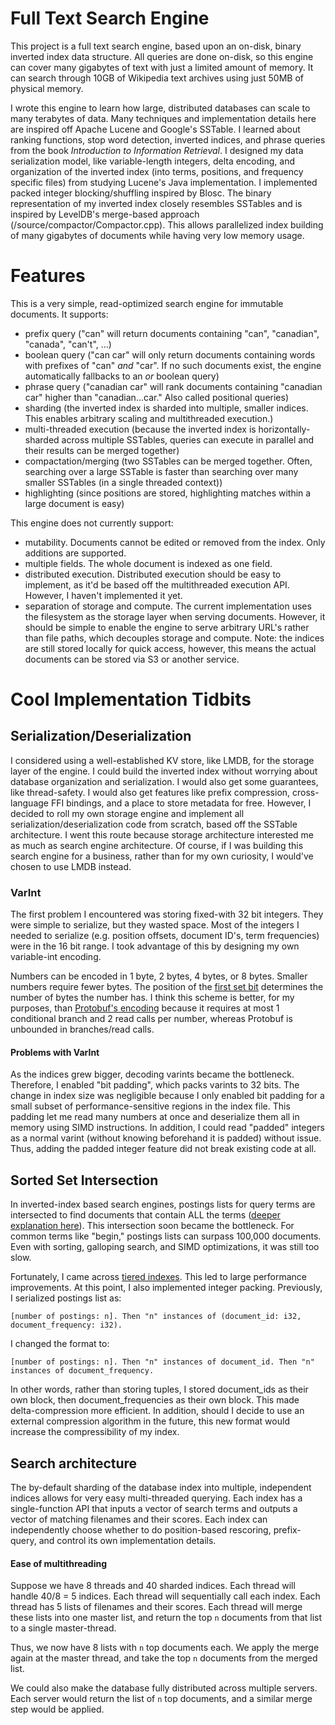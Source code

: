 # Full Text Search Engine
This project is a full text search engine, based upon an on-disk, binary inverted index data structure. All queries are done on-disk, so this engine can cover many gigabytes of text with just a limited amount of memory. It can search through 10GB of Wikipedia text archives using just 50MB of physical memory.

I wrote this engine to learn how large, distributed databases can scale to many terabytes of data. Many techniques and implementation details here are inspired off Apache Lucene and Google's SSTable. I learned about ranking functions, stop word detection, inverted indices, and phrase queries from the book *Introduction to Information Retrieval*. I designed my data serialization model, like variable-length integers, delta encoding, and organization of the inverted index (into terms, positions, and frequency specific files) from studying Lucene's Java implementation. I implemented packed integer blocking/shuffling inspired by Blosc. The binary representation of my inverted index closely resembles SSTables and is inspired by LevelDB's merge-based approach (/source/compactor/Compactor.cpp). This allows parallelized index building of many gigabytes of documents while having very low memory usage.

# Features
This is a very simple, read-optimized search engine for immutable documents. It supports:
 - prefix query ("can" will return documents containing "can", "canadian", "canada", "can't", ...)
 - boolean query ("can car" will only return documents containing words with prefixes of "can" *and* "car". If no such documents exist, the engine automatically fallbacks to an *or* boolean query)
 - phrase query ("canadian car" will rank documents containing "canadian car" higher than "canadian...car." Also called positional queries)
 - sharding (the inverted index is sharded into multiple, smaller indices. This enables arbitrary scaling and multithreaded execution.)
 - multi-threaded execution (because the inverted index is horizontally-sharded across multiple SSTables, queries can execute in parallel and their results can be merged together)
 - compactation/merging (two SSTables can be merged together. Often, searching over a large SSTable is faster than searching over many smaller SSTables (in a single threaded context))
 - highlighting (since positions are stored, highlighting matches within a large document is easy)


This engine does not currently support:
 - mutability. Documents cannot be edited or removed from the index. Only additions are supported.
 - multiple fields. The whole document is indexed as one field.
 - distributed execution. Distributed execution should be easy to implement, as it'd be based off the multithreaded execution API. However, I haven't implemented it yet.
 - separation of storage and compute. The current implementation uses the filesystem as the storage layer when serving documents. However, it should be simple to enable the engine to serve arbitrary URL's rather than file paths, which decouples storage and compute. Note: the indices are still stored locally for quick access, however, this means the actual documents can be stored via S3 or another service.


# Cool Implementation Tidbits
## Serialization/Deserialization

I considered using a well-established KV store, like LMDB, for the storage layer of the engine. I could build the inverted index without worrying about database organization and serialization. I would also get some guarantees, like thread-safety. I would also get features like prefix compression, cross-language FFI bindings, and a place to store metadata for free. However, I decided to roll my own storage engine and implement all serialization/deserialization code from scratch, based off the SSTable architecture. I went this route because storage architecture interested me as much as search engine architecture. Of course, if I was building this search engine for a business, rather than for my own curiosity, I would've chosen to use LMDB instead.

### VarInt
The first problem I encountered was storing fixed-with 32 bit integers. They were simple to serialize, but they wasted space. Most of the integers I needed to serialize (e.g. position offsets, document ID's, term frequencies) were in the 16 bit range. I took advantage of this by designing my own variable-int encoding. 

Numbers can be encoded in 1 byte, 2 bytes, 4 bytes, or 8 bytes. Smaller numbers require fewer bytes. The position of the [first set bit](https://man7.org/linux/man-pages/man3/ffs.3.html) determines the number of bytes the number has. I think this scheme is better, for my purposes, than [Protobuf's encoding](https://developers.google.com/protocol-buffers/docs/encoding#varints) because it requires at most 1 conditional branch and 2 read calls per number, whereas Protobuf is unbounded in branches/read calls. 

#### Problems with VarInt
As the indices grew bigger, decoding varints became the bottleneck. Therefore, I enabled "bit padding", which packs varints to 32 bits. The change in index size was negligible because I only enabled bit padding for a small subset of performance-sensitive regions in the index file. This padding let me read many numbers at once and deserialize them all in memory using SIMD instructions. In addition, I could read "padded" integers as a normal varint (without knowing beforehand it is padded) without issue. Thus, adding the padded integer feature did not break existing code at all.

## Sorted Set Intersection
In inverted-index based search engines, postings lists for query terms are intersected to find documents that contain ALL the terms ([deeper explanation here](https://nlp.stanford.edu/IR-book/html/htmledition/processing-boolean-queries-1.html)). This intersection soon became the bottleneck. For common terms like "begin," postings lists can surpass 100,000 documents. Even with sorting, galloping search, and SIMD optimizations, it was still too slow. 

Fortunately, I came across [tiered indexes](https://nlp.stanford.edu/IR-book/html/htmledition/tiered-indexes-1.html). This led to large performance improvements. At this point, I also implemented integer packing. Previously, I serialized postings list as:

`[number of postings: n]. Then "n" instances of (document_id: i32, document_frequency: i32).`

I changed the format to:

`[number of postings: n]. Then "n" instances of document_id. Then "n" instances of document_frequency.`

In other words, rather than storing tuples, I stored document_ids as their own block, then document_frequencies as their own block. This made delta-compression more efficient. In addition, should I decide to use an external compression algorithm in the future, this new format would increase the compressibility of my index.


## Search architecture
The by-default sharding of the database index into multiple, independent indices allows for very easy multi-threaded querying. Each index has a single-function API that inputs a vector of search terms and outputs a vector of matching filenames and their scores. Each index can independently choose whether to do position-based rescoring, prefix-query, and control its own implementation details. 

#### Ease of multithreading
Suppose we have 8 threads and 40 sharded indices. Each thread will handle 40/8 = 5 indices. Each thread will sequentially call each index. Each thread has 5 lists of filenames and their scores. Each thread will merge these lists into one master list, and return the top `n` documents from that list to a single master-thread. 

Thus, we now have 8 lists with `n` top documents each. We apply the merge again at the master thread, and take the top `n` documents from the merged list.

We could also make the database fully distributed across multiple servers. Each server would return the list of `n` top documents, and a similar merge step would be applied.


